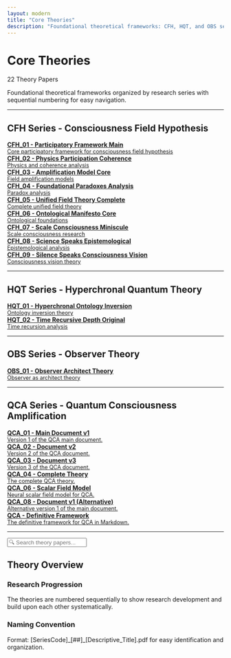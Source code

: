 ```yaml
---
layout: modern
title: "Core Theories"
description: "Foundational theoretical frameworks: CFH, HQT, and OBS series"
---
```


# Core Theories

<div class="status-badge status-active">22 Theory Papers</div>

Foundational theoretical frameworks organized by research series with sequential numbering for easy navigation.

---

## <i class="fas fa-brain"></i> CFH Series - Consciousness Field Hypothesis

<div class="file-browser">
  <a href="../01_Core_Papers/CFH_Participatory_Framework_Main.pdf" class="file-item searchable">
    <i class="fas fa-file-pdf file-icon"></i>
    <div>
      <strong>CFH_01 - Participatory Framework Main</strong>
      <div style="font-size: 0.9em; color: var(--text-muted);">Core participatory framework for consciousness field hypothesis</div>
    </div>
  </a>
  
  <a href="../01_Core_Papers/CFH_Physics_Participation_Coherence.pdf" class="file-item searchable">
    <i class="fas fa-file-pdf file-icon"></i>
    <div>
      <strong>CFH_02 - Physics Participation Coherence</strong>
      <div style="font-size: 0.9em; color: var(--text-muted);">Physics and coherence analysis</div>
    </div>
  </a>
  
  <a href="../01_Core_Papers/CFH_Amplification_Model_Core.pdf" class="file-item searchable">
    <i class="fas fa-file-pdf file-icon"></i>
    <div>
      <strong>CFH_03 - Amplification Model Core</strong>
      <div style="font-size: 0.9em; color: var(--text-muted);">Field amplification models</div>
    </div>
  </a>
  
  <a href="../01_Core_Papers/CFH_Foundational_Paradoxes_Analysis.pdf" class="file-item searchable">
    <i class="fas fa-file-pdf file-icon"></i>
    <div>
      <strong>CFH_04 - Foundational Paradoxes Analysis</strong>
      <div style="font-size: 0.9em; color: var(--text-muted);">Paradox analysis</div>
    </div>
  </a>
  
  <a href="../01_Core_Papers/CFH_Unified_Field_Theory_Complete.pdf" class="file-item searchable">
    <i class="fas fa-file-pdf file-icon"></i>
    <div>
      <strong>CFH_05 - Unified Field Theory Complete</strong>
      <div style="font-size: 0.9em; color: var(--text-muted);">Complete unified field theory</div>
    </div>
  </a>
  
  <a href="../01_Core_Papers/CFH_Ontological_Manifesto_Core.pdf" class="file-item searchable">
    <i class="fas fa-file-pdf file-icon"></i>
    <div>
      <strong>CFH_06 - Ontological Manifesto Core</strong>
      <div style="font-size: 0.9em; color: var(--text-muted);">Ontological foundations</div>
    </div>
  </a>
  
  <a href="../01_Core_Papers/CFH_Scale_Consciousness_Miniscule.pdf" class="file-item searchable">
    <i class="fas fa-file-pdf file-icon"></i>
    <div>
      <strong>CFH_07 - Scale Consciousness Miniscule</strong>
      <div style="font-size: 0.9em; color: var(--text-muted);">Scale consciousness research</div>
    </div>
  </a>
  
  <a href="../01_Core_Papers/CFH_Science_Speaks_Epistemological.pdf" class="file-item searchable">
    <i class="fas fa-file-pdf file-icon"></i>
    <div>
      <strong>CFH_08 - Science Speaks Epistemological</strong>
      <div style="font-size: 0.9em; color: var(--text-muted);">Epistemological analysis</div>
    </div>
  </a>
  
  <a href="../01_Core_Papers/CFH_Silence_Speaks_Consciousness_Vision.pdf" class="file-item searchable">
    <i class="fas fa-file-pdf file-icon"></i>
    <div>
      <strong>CFH_09 - Silence Speaks Consciousness Vision</strong>
      <div style="font-size: 0.9em; color: var(--text-muted);">Consciousness vision theory</div>
    </div>
  </a>
</div>

---

## <i class="fas fa-clock"></i> HQT Series - Hyperchronal Quantum Theory

<div class="file-browser">
  <a href="../01_Core_Papers/HQT_Hyperchronal_Ontology_Inversion.pdf" class="file-item searchable">
    <i class="fas fa-file-pdf file-icon"></i>
    <div>
      <strong>HQT_01 - Hyperchronal Ontology Inversion</strong>
      <div style="font-size: 0.9em; color: var(--text-muted);">Ontology inversion theory</div>
    </div>
  </a>
  
  <a href="../01_Core_Papers/HQT_Time_Recursive_Depth_Original.pdf" class="file-item searchable">
    <i class="fas fa-file-pdf file-icon"></i>
    <div>
      <strong>HQT_02 - Time Recursive Depth Original</strong>
      <div style="font-size: 0.9em; color: var(--text-muted);">Time recursion analysis</div>
    </div>
  </a>
</div>

---

## <i class="fas fa-eye"></i> OBS Series - Observer Theory

<div class="file-browser">
  <a href="../01_Core_Papers/OBS_Observer_Architect_Theory.pdf" class="file-item searchable">
    <i class="fas fa-file-pdf file-icon"></i>
    <div>
      <strong>OBS_01 - Observer Architect Theory</strong>
      <div style="font-size: 0.9em; color: var(--text-muted);">Observer as architect theory</div>
    </div>
  </a>
</div>

---

## <i class="fas fa-atom"></i> QCA Series - Quantum Consciousness Amplification

<div class="file-browser">
  <a href="../02_QCAP_Project/QCA_Main_Document_v1.pdf" class="file-item searchable">
    <i class="fas fa-file-pdf file-icon"></i>
    <div>
      <strong>QCA_01 - Main Document v1</strong>
      <div style="font-size: 0.9em; color: var(--text-muted);">Version 1 of the QCA main document.</div>
    </div>
  </a>
  <a href="../02_QCAP_Project/QCA_Document_v2.pdf" class="file-item searchable">
    <i class="fas fa-file-pdf file-icon"></i>
    <div>
      <strong>QCA_02 - Document v2</strong>
      <div style="font-size: 0.9em; color: var(--text-muted);">Version 2 of the QCA document.</div>
    </div>
  </a>
  <a href="../02_QCAP_Project/QCA_Document_v3.pdf" class="file-item searchable">
    <i class="fas fa-file-pdf file-icon"></i>
    <div>
      <strong>QCA_03 - Document v3</strong>
      <div style="font-size: 0.9em; color: var(--text-muted);">Version 3 of the QCA document.</div>
    </div>
  </a>
  <a href="../02_QCAP_Project/QCA_Complete_Theory.pdf" class="file-item searchable">
    <i class="fas fa-file-pdf file-icon"></i>
    <div>
      <strong>QCA_04 - Complete Theory</strong>
      <div style="font-size: 0.9em; color: var(--text-muted);">The complete QCA theory.</div>
    </div>
  </a>
  <a href="../02_QCAP_Project/QCA_Scalar_Field_Model_Neural.pdf" class="file-item searchable">
    <i class="fas fa-file-pdf file-icon"></i>
    <div>
      <strong>QCA_06 - Scalar Field Model</strong>
      <div style="font-size: 0.9em; color: var(--text-muted);">Neural scalar field model for QCA.</div>
    </div>
  </a>
  <a href="../02_QCAP_Project/QCA_Document_v1_alt.pdf" class="file-item searchable">
    <i class="fas fa-file-pdf file-icon"></i>
    <div>
      <strong>QCA_08 - Document v1 (Alternative)</strong>
      <div style="font-size: 0.9em; color: var(--text-muted);">Alternative version 1 of the main document.</div>
    </div>
  </a>
  <a href="../02_QCAP_Project/QCA_Integrated_Archive_Notes.md" class="file-item searchable">
    <i class="fas fa-file-alt file-icon"></i>
    <div>
      <strong>QCA - Definitive Framework</strong>
      <div style="font-size: 0.9em; color: var(--text-muted);">The definitive framework for QCA in Markdown.</div>
    </div>
  </a>
</div>

---

<div class="search-container">
  <input type="text" id="search-input" class="search-input" placeholder="🔍 Search theory papers...">
</div>

<div class="quick-access">
  <h2><i class="fas fa-lightbulb"></i> Theory Overview</h2>
  <div class="card-grid">
    <div class="card">
      <h3>Research Progression</h3>
      <p>The theories are numbered sequentially to show research development and build upon each other systematically.</p>
    </div>
    <div class="card">
      <h3>Naming Convention</h3>
      <p>Format: [SeriesCode]_[##]_[Descriptive_Title].pdf for easy identification and organization.</p>
    </div>
  </div>
</div>







